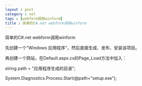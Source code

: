 ```yaml
---
layout : post
category : net
tags : [webform调用winform]
title : 简单的C#.net webform调用winform
---
```


简单的C#.net webform调用winform

  先创建一个"Windows 应用程序"，然后直接生成、发布、安装该项目。
  
  再创建一个网站，在Default.aspx.cs的Page_Load方法中加入：

  string path = "应用程序生成的目录";

  System.Diagnostics.Process.Start(@path+"setup.exe");
